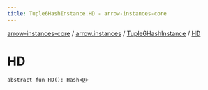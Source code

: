 ```yaml
---
title: Tuple6HashInstance.HD - arrow-instances-core
---
```


[arrow-instances-core](../../index.html) / [arrow.instances](../index.html) / [Tuple6HashInstance](index.html) / [HD](./-h-d.html)

# HD

`abstract fun HD(): Hash<`[`D`](index.html#D)`>`